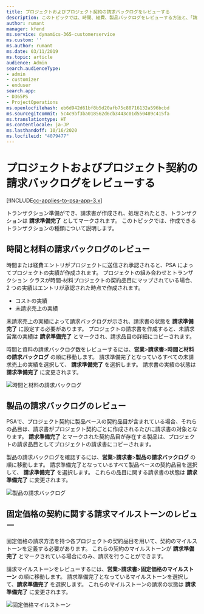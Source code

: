 ```yaml
---
title: プロジェクトおよびプロジェクト契約の請求バックログをレビューする
description: このトピックでは、時間、経費、製品バックログをレビューする方法と、「請求準備完了」としてマークする方法について説明します。
author: rumant
manager: kfend
ms.service: dynamics-365-customerservice
ms.custom: ''
ms.author: rumant
ms.date: 03/11/2019
ms.topic: article
audience: Admin
search.audienceType:
- admin
- customizer
- enduser
search.app:
- D365PS
- ProjectOperations
ms.openlocfilehash: eb6d942d61bf8b5d20afb75c88716132a596bcbd
ms.sourcegitcommit: 5c4c9bf3ba018562d6cb3443c01d550489c415fa
ms.translationtype: HT
ms.contentlocale: ja-JP
ms.lasthandoff: 10/16/2020
ms.locfileid: "4079477"
---
```

# <a name="review-the-invoicing-backlog-on-projects-and-project-contracts"></a>プロジェクトおよびプロジェクト契約の請求バックログをレビューする

[!INCLUDE[cc-applies-to-psa-app-3.x](../includes/cc-applies-to-psa-app-3x.md)]

トランザクション準備ができ、請求書が作成され、処理されたとき、トランザクションは **請求準備完了** としてマークされます。 このトピックでは、作成できるトランザクションの種類について説明します。

## <a name="review-the-time-and-material-billing-backlog"></a>時間と材料の請求バックログのレビュー

時間または経費エントリがプロジェクトに送信され承認されると、PSA によってプロジェクトの実績が作成されます。 プロジェクトの組み合わせとトランザクション クラスが時間‐材料プロジェクトの契約品目にマップされている場合、2 つの実績はエントリが承認された時点で作成されます。

- コストの実績 
- 未請求売上の実績

未請求売上の実績によって請求バックログが示され、請求書の状態を **請求準備完了** に設定する必要があります。 プロジェクトの請求書を作成すると、未請求営業の実績は **請求準備完了** とマークされ、請求品目の詳細にコピーされます。

時間と資料の請求バックログ数をレビューするには、**営業**\>**請求書**\>**時間と材料の請求バックログ** の順に移動します。 請求準備完了となっているすべての未請求売上の実績を選択して、 **請求準備完了** を選択します。 請求書の実績の状態は **請求準備完了** に変更されます。

![時間と材料の請求バックログ](media/TMBacklog.png)

## <a name="review-the-product-billing-backlog"></a>製品の請求バックログのレビュー

PSAで、プロジェクト契約に製品ベースの契約品目が含まれている場合、それらの品目は、請求書がプロジェクト契約ごとに作成されるたびに請求書の対象となります。 **請求準備完了** とマークされた契約品目が存在する製品は、プロジェクトの請求品目としてプロジェクトの請求書にコピーされます。

製品の請求バックログを確認するには、**営業**\>**請求書**\>**製品の請求バックログ** の順に移動します。 請求準備完了となっているすべて製品ベースの契約品目を選択して、 **請求準備完了** を選択します。 これらの品目に関する請求書の状態は **請求準備完了** に変更されます。

![製品の請求バックログ](media/ProductBacklog.png)

## <a name="review-billing-milestones-on-fixed-price-contracts"></a>固定価格の契約に関する請求マイルストーンのレビュー

固定価格の請求方法を持つ各プロジェクトの契約品目を用いて、契約のマイルストーンを定義する必要があります。 これらの契約のマイルストーンが **請求準備完了** とマークされている場合にのみ、請求を行うことができます。 

請求マイルストーンをレビューするには、**営業**\>**請求書**\>**固定価格のマイルストーン** の順に移動します。 請求準備完了となっているマイルストーンを選択して、**請求準備完了** を選択します。 これらのマイルストーンの請求の状態は **請求準備完了** に変更されます。

![固定価格マイルストーン](media/FPBacklog.png)
